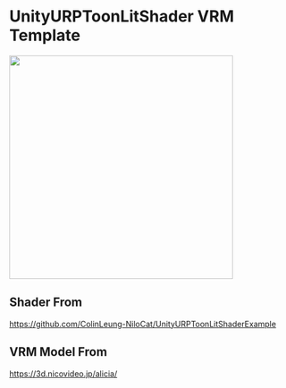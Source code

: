 # UnityURPToonLitShader VRM Template

<a href="https://ibkr.com/referral/zhenwei375"><img src="https://github.com/aizwellenstan/UnityURPToonLitShaderVRMArKitTemplate/blob/master/AliciaPreview.gif" width="400"/></a>

## Shader From
https://github.com/ColinLeung-NiloCat/UnityURPToonLitShaderExample

## VRM Model From
https://3d.nicovideo.jp/alicia/
